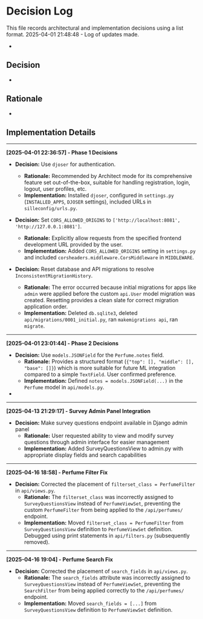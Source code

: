 # Decision Log

This file records architectural and implementation decisions using a list format.
2025-04-01 21:48:48 - Log of updates made.

*

## Decision

*

## Rationale

*

## Implementation Details


---

**[2025-04-01 22:36:57] - Phase 1 Decisions**

*   **Decision:** Use `djoser` for authentication.
    *   **Rationale:** Recommended by Architect mode for its comprehensive feature set out-of-the-box, suitable for handling registration, login, logout, user profiles, etc.
    *   **Implementation:** Installed `djoser`, configured in `settings.py` (`INSTALLED_APPS`, `DJOSER` settings), included URLs in `silleconfig/urls.py`.

*   **Decision:** Set `CORS_ALLOWED_ORIGINS` to `['http://localhost:8081', 'http://127.0.0.1:8081']`.
    *   **Rationale:** Explicitly allow requests from the specified frontend development URL provided by the user.
    *   **Implementation:** Added `CORS_ALLOWED_ORIGINS` setting in `settings.py` and included `corsheaders.middleware.CorsMiddleware` in `MIDDLEWARE`.

*   **Decision:** Reset database and API migrations to resolve `InconsistentMigrationHistory`.
    *   **Rationale:** The error occurred because initial migrations for apps like `admin` were applied before the custom `api.User` model migration was created. Resetting provides a clean slate for correct migration application order.
    *   **Implementation:** Deleted `db.sqlite3`, deleted `api/migrations/0001_initial.py`, ran `makemigrations api`, ran `migrate`.


---

**[2025-04-01 23:01:44] - Phase 2 Decisions**

*   **Decision:** Use `models.JSONField` for the `Perfume.notes` field.
    *   **Rationale:** Provides a structured format (`{"top": [], "middle": [], "base": []}`) which is more suitable for future ML integration compared to a simple `TextField`. User confirmed preference.
    *   **Implementation:** Defined `notes = models.JSONField(...)` in the `Perfume` model in `api/models.py`.
*

---

**[2025-04-13 21:29:17] - Survey Admin Panel Integration**

*   **Decision:** Make survey questions endpoint available in Django admin panel
    *   **Rationale:** User requested ability to view and modify survey questions through admin interface for easier management
    *   **Implementation:** Added SurveyQuestionsView to admin.py with appropriate display fields and search capabilities



---

**[2025-04-16 18:58] - Perfume Filter Fix**

*   **Decision:** Corrected the placement of `filterset_class = PerfumeFilter` in `api/views.py`.
    *   **Rationale:** The `filterset_class` was incorrectly assigned to `SurveyQuestionsView` instead of `PerfumeViewSet`, preventing the custom `PerfumeFilter` from being applied to the `/api/perfumes/` endpoint.
    *   **Implementation:** Moved `filterset_class = PerfumeFilter` from `SurveyQuestionsView` definition to `PerfumeViewSet` definition. Debugged using print statements in `api/filters.py` (subsequently removed).



---

**[2025-04-16 19:04] - Perfume Search Fix**

*   **Decision:** Corrected the placement of `search_fields` in `api/views.py`.
    *   **Rationale:** The `search_fields` attribute was incorrectly assigned to `SurveyQuestionsView` instead of `PerfumeViewSet`, preventing the `SearchFilter` from being applied correctly to the `/api/perfumes/` endpoint.
    *   **Implementation:** Moved `search_fields = [...]` from `SurveyQuestionsView` definition to `PerfumeViewSet` definition.

